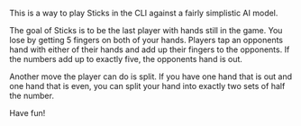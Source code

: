 This is a way to play Sticks in the CLI against a fairly simplistic AI model.

The goal of Sticks is to be the last player with hands still in the game. You lose by getting 5 fingers on both of your hands. 
Players tap an opponents hand with either of their hands and add up their fingers to the opponents. 
If the numbers add up to exactly five, the opponents hand is out.

Another move the player can do is split. If you have one hand that is out and one hand that is even, you can split your hand into exactly two sets of half the number. 

Have fun!
